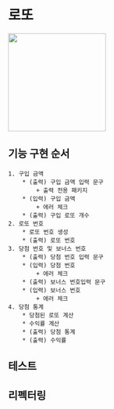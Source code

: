 # 로또
<img src="https://cdn.enewstoday.co.kr/news/photo/201410/349148_31406_3531.jpg" height="200" /><br>
## 기능 구현 순서
    1. 구입 금액
        * (출력) 구입 금액 입력 문구
            + 출력 전용 패키지
        * (입력) 구입 금액
            + 에러 체크
        * (출력) 구입 로또 개수
    2. 로또 번호
        * 로또 번호 생성
        * (출력) 로또 번호
    3. 당첨 번호 및 보너스 번호
        * (출력) 당첨 번호 입력 문구
        * (입력) 당첨 번호
            + 에러 체크
        * (출력) 보너스 번호입력 문구
        * (입력) 보너스 번호
            + 에러 체크
    4. 당첨 통계
        * 당첨된 로또 계산
        * 수익률 계산
        * (출력) 당첨 통계
        * (출력) 수익률

## __테스트__
## __리펙터링__ 
    


